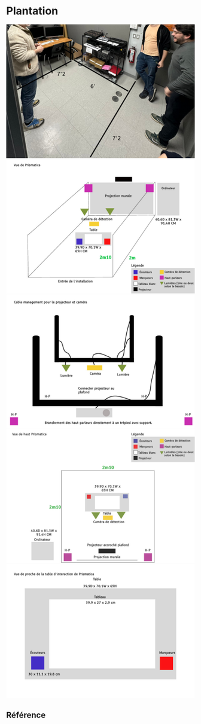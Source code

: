 # Plantation

![Plantation au studio](../../medias/images/plantation/nouvelle_plantation-1.jpg)
![Plantation au studio image représentative 1](../../medias/images/plantation/plan1.jpg)
![Plantation au studio image représentative 2](../../medias/images/plantation/plan2.jpg)
![Plantation au studio image représentative 3](../../medias/images/plantation/plan3.jpg)
![Plantation au studio image représentative 4](../../medias/images/plantation/plan4.jpg)

## Référence

<!--
### Théorie (À supprimer quand section terminée)
[Plantation](https://tim-montmorency.com/582523-gestion/#/contenus/3_planification/20_plantation/)
-->
